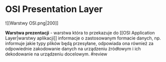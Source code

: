 # OSI Presentation Layer
![[Warstwy OSI.png|200]]

**Warstwa prezentacji** - warstwa która to przekazuje do [[OSI Application Layer|warstwy aplikacji]] informacje o zastosowanym formacie danych, np. informuje jakie typy plików będą przesyłane, odpowiada ona również za odpowiednie zakodowanie danych na urządzeniu źródłowym i ich dekodowanie na urządzeniu docelowym. #review